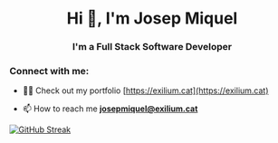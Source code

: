 <h1 align="center">Hi 👋, I'm Josep Miquel</h1>
<h3 align="center">I'm a Full Stack Software Developer</h3>

<h3 align="left">Connect with me:</h3>
<p align="left">
</p>

- 👨‍💻 Check out my portfolio [https://exilium.cat](https://exilium.cat)

- 📫 How to reach me **josepmiquel@exilium.cat**

[![GitHub Streak](https://streak-stats.demolab.com?user=josepmiquel-exilium&theme=highcontrast&exclude_days=Sun%2CSat&excludeDaysLabel=000000)](https://git.io/streak-stats)
